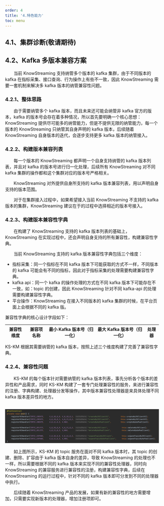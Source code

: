 ```yaml
---
order: 4
title: '4.特色能力'
toc: menu
---
```


## 4.1、集群诊断(敬请期待)

## 4.2、Kafka 多版本兼容方案

&emsp;&emsp;当前 KnowStreaming 支持纳管多个版本的 kafka 集群，由于不同版本的 kafka 在指标采集、接口查询、行为操作上有些不一致，因此 KnowStreaming 需要一套机制来解决多 kafka 版本的纳管兼容性问题。

### 4.2.1、整体思路

&emsp;&emsp;由于需要纳管多个 kafka 版本，而且未来还可能会纳管非 kafka 官方的版本，kafka 的版本号会存在着多种情况，所以首先要明确一个核心思想：KnowStreaming 提供尽可能多的纳管能力，但是不提供无限的纳管能力，每一个版本的 KnowStreaming 只纳管其自身声明的 kafka 版本，后续随着 KnowStreaming 自身版本的迭代，会逐步支持更多 kafka 版本的纳管接入。

### 4.2.2、构建版本兼容列表

&emsp;&emsp;每一个版本的 KnowStreaming 都声明一个自身支持纳管的 kafka 版本列表，并且对 kafka 的版本号进行归一化处理，后续所有 KnowStreaming 对不同 kafka 集群的操作都和这个集群对应的版本号严格相关。

&emsp;&emsp;KnowStreaming 对外提供自身所支持的 kafka 版本兼容列表，用以声明自身支持的版本范围。

&emsp;&emsp;对于在集群接入过程中，如果希望接入当前 KnowStreaming 不支持的 kafka 版本的集群，KnowStreaming 建议在于的过程中选择相近的版本号接入。

### 4.2.3、构建版本兼容性字典

&emsp;&emsp;在构建了 KnowStreaming 支持的 kafka 版本列表的基础上，KnowStreaming 在实现过程中，还会声明自身支持的所有兼容性，构建兼容性字典。

&emsp;&emsp;当前 KnowStreaming 支持的 kafka 版本兼容性字典包括三个维度：

- 指标采集：同一个指标在不同 kafka 版本下可能获取的方式不一样，不同版本的 kafka 可能会有不同的指标，因此对于指标采集的处理需要构建兼容性字典。
- kafka api：同一个 kafka 的操作处理的方式在不同 kafka 版本下可能存在不一致，如：topic 的创建，因此 KnowStreaming 针对不同 kafka-api 的处理需要构建兼容性字典。
- 平台操作：KnowStreaming 在接入不同版本的 kafka 集群的时候，在平台页面上会根据不同的 kafka 版。

兼容性字典的核心设计字段如下：

| 兼容性维度 | 兼容项名称 | 最小 Kafka 版本号（归一化） | 最大 Kafka 版本号（归一化） | 处理器 |
| ---------- | ---------- | --------------------------- | --------------------------- | ------ |

KS-KM 根据其需要纳管的 kafka 版本，按照上述三个维度构建了完善了兼容性字典。

### 4.2.4、兼容性问题

&emsp;&emsp;KS-KM 的每个版本针对需要纳管的 kafka 版本列表，事先分析各个版本的差异性和产品需求，同时 KS-KM 构建了一套专门处理兼容性的服务，来进行兼容性的注册、字典构建、处理器分发等操作，其中版本兼容性处理器是来具体处理不同 kafka 版本差异性的地方。

​ ![registerHandler](./assets/multi_version_compatible/registerHandler.png)

&emsp;&emsp;如上图所示，KS-KM 的 topic 服务在面对不同 kafka 版本时，其 topic 的创建、删除、扩容由于 kafka 版本自身的差异，导致 KnowStreaming 的处理也不一样，所以需要根据不同的 kafka 版本来实现不同的兼容性处理器，同时向 KnowStreaming 的兼容服务进行兼容性的注册，构建兼容性字典，后续在 KnowStreaming 的运行过程中，针对不同的 kafka 版本即可分发到不同的处理器中执行。

&emsp;&emsp;后续随着 KnowStreaming 产品的发展，如果有新的兼容性的地方需要增加，只需要实现新版本的处理器，增加注册项即可。
